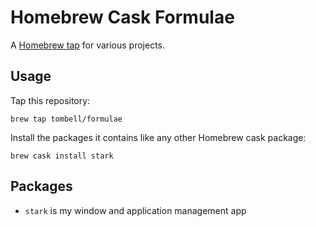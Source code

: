 # Homebrew Cask Formulae

A [Homebrew tap][brew-tap] for various projects.

## Usage

Tap this repository:

    brew tap tombell/formulae

Install the packages it contains like any other Homebrew cask package:

    brew cask install stark

## Packages

  - `stark` is my window and application management app

[brew-tap]: https://github.com/Homebrew/brew/blob/master/docs/brew-tap.md

